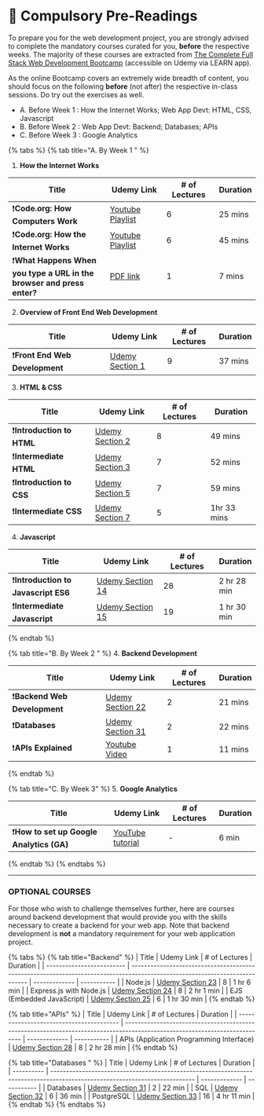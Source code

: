 # 👾 Compulsory Pre-Readings

To prepare you for the web development project, you are strongly advised to complete the mandatory courses curated for you, **before** the respective weeks. The majority of these courses are extracted from [The Complete Full Stack Web Development Bootcamp](https://learncsc.udemy.com/course/the-complete-web-development-bootcamp/learn/lecture/12638830#notes) (accessible on Udemy via LEARN app).

As the online Bootcamp covers an extremely wide breadth of content, you should focus on the following **before** (not after) the respective in-class sessions. Do try out the exercises as well.

* A. Before Week 1 : How the Internet Works; Web App Devt: HTML, CSS, Javascript
* B. Before Week 2 : Web App Devt: Backend; Databases; APIs
* C. Before Week 3 : Google Analytics

{% tabs %}
{% tab title="A. By Week 1 " %}
1. **How the Internet Works**

<table><thead><tr><th width="183">Title</th><th>Udemy Link</th><th># of Lectures</th><th>Duration</th></tr></thead><tbody><tr><td>❗️<strong>Code.org: How Computers Work</strong></td><td><a href="https://www.youtube.com/watch?v=OAx_6-wdslM&#x26;list=PLzdnOPI1iJNcsRwJhvksEo1tJqjIqWbN-">Youtube Playlist</a></td><td>6</td><td>25 mins</td></tr><tr><td>❗️<strong>Code.org: How the Internet Works</strong></td><td><a href="https://www.youtube.com/watch?v=Dxcc6ycZ73M&#x26;list=PLzdnOPI1iJNfMRZm5DDxco3UdsFegvuB7">Youtube Playlist</a></td><td>6</td><td>45 mins</td></tr><tr><td>❗️<strong>What Happens When you type a URL in the browser and press enter?</strong></td><td><a href="https://drive.google.com/file/d/1NL1wWpJVKNRyX1n6mrpR1SJwBp1KMeZi/view?pli=1">PDF link</a></td><td>1</td><td>7 mins</td></tr></tbody></table>

2. **Overview of Front End Web Development**

<table><thead><tr><th width="183">Title</th><th>Udemy Link</th><th># of Lectures</th><th>Duration</th></tr></thead><tbody><tr><td>❗️<strong>Front End Web Development</strong></td><td><a href="https://learncsc.udemy.com/course/the-complete-web-development-bootcamp/learn/lecture/12638830#overview">Udemy Section 1</a></td><td>9</td><td>37 mins</td></tr></tbody></table>

3. **HTML & CSS**

| Title                      | Udemy Link                                                                                                                 | # of Lectures | Duration    |
| -------------------------- | -------------------------------------------------------------------------------------------------------------------------- | ------------- | ----------- |
| ❗️**Introduction to HTML** | [Udemy Section 2](https://learncsc.udemy.com/course/the-complete-web-development-bootcamp/learn/lecture/37390282#overview) | 8             | 49 mins     |
| ❗️**Intermediate HTML**    | [Udemy Section 3](https://learncsc.udemy.com/course/the-complete-web-development-bootcamp/learn/lecture/37349778#overview) | 7             | 52 mins     |
| ❗️**Introduction to CSS**  | [Udemy Section 5](https://learncsc.udemy.com/course/the-complete-web-development-bootcamp/learn/lecture/37350296#overview) | 7             | 59 mins     |
| ❗️**Intermediate CSS**     | [Udemy Section 7](https://learncsc.udemy.com/course/the-complete-web-development-bootcamp/learn/lecture/37350528#overview) | 5             | 1hr 33 mins |

4. **Javascript**

<table><thead><tr><th width="215">Title</th><th width="192">Udemy Link</th><th width="130"># of Lectures</th><th>Duration</th></tr></thead><tbody><tr><td>❗️<strong>Introduction to Javascript ES6</strong></td><td><a href="https://learncsc.udemy.com/course/the-complete-web-development-bootcamp/learn/lecture/12371320#overview">Udemy Section 14</a></td><td>28</td><td>2 hr 28 min</td></tr><tr><td>❗️<strong>Intermediate Javascript</strong></td><td><a href="https://learncsc.udemy.com/course/the-complete-web-development-bootcamp/learn/lecture/12373892#overview">Udemy Section 15</a></td><td>19</td><td>1 hr 30 min</td></tr></tbody></table>
{% endtab %}

{% tab title="B. By Week 2 " %}
4. **Backend Development**

| Title                         | Udemy Link                                                                                                                  | # of Lectures | Duration |
| ----------------------------- | --------------------------------------------------------------------------------------------------------------------------- | ------------- | -------- |
| ❗️**Backend Web Development** | [Udemy Section 22](https://learncsc.udemy.com/course/the-complete-web-development-bootcamp/learn/lecture/12407820#overview) | 2             | 21 mins  |
| ❗️**Databases**               | [Udemy Section 31](https://learncsc.udemy.com/course/the-complete-web-development-bootcamp/learn/lecture/40494138#overview) | 2             | 22 mins  |
| ❗️**APIs Explained**          | [Youtube Video](https://www.youtube.com/watch?v=ZveW4_ZJtVY)                                                                | 1             | 11 mins  |
{% endtab %}

{% tab title="C. By Week 3" %}
5. **Google Analytics**

| Title                                     | Udemy Link                                                      | # of Lectures | Duration |
| ----------------------------------------- | --------------------------------------------------------------- | ------------- | -------- |
| ❗️**How to set up Google Analytics (GA)** | [YouTube tutorial](https://www.youtube.com/watch?v=f3X-hYRxBL8) | -             | 6 min    |
{% endtab %}
{% endtabs %}

***

### OPTIONAL COURSES

For those who wish to challenge themselves further, here are courses around backend development that would provide you with the skills necessary to create a backend for your web app. Note that backend development is **not** a mandatory requirement for your web application project.

{% tabs %}
{% tab title="Backend" %}
| Title                     | Udemy Link                                                                                                                  | # of Lectures | Duration    |
| ------------------------- | --------------------------------------------------------------------------------------------------------------------------- | ------------- | ----------- |
| Node.js                   | [Udemy Section 23](https://learncsc.udemy.com/course/the-complete-web-development-bootcamp/learn/lecture/12384268#overview) | 8             | 1 hr 6 min  |
| Express.js with Node.js   | [Udemy Section 24](https://learncsc.udemy.com/course/the-complete-web-development-bootcamp/learn/lecture/12384462#overview) | 8             | 2 hr 1 min  |
| EJS (Embedded JavaScript) | [Udemy Section 25](https://learncsc.udemy.com/course/the-complete-web-development-bootcamp/learn/lecture/38911782#overview) | 6             | 1 hr 30 min |
{% endtab %}

{% tab title="APIs" %}
| Title                                    | Udemy Link                                                                                                                  | # of Lectures | Duration    |
| ---------------------------------------- | --------------------------------------------------------------------------------------------------------------------------- | ------------- | ----------- |
| APIs (Application Programming Interface) | [Udemy Section 28](https://learncsc.udemy.com/course/the-complete-web-development-bootcamp/learn/lecture/38912006#overview) | 8             | 2 hr 28 min |
{% endtab %}

{% tab title="Databases " %}
| Title      | Udemy Link                                                                                                                  | # of Lectures | Duration    |
| ---------- | --------------------------------------------------------------------------------------------------------------------------- | ------------- | ----------- |
| Databases  | [Udemy Section 31](https://learncsc.udemy.com/course/the-complete-web-development-bootcamp/learn/lecture/40494138#overview) | 2             | 22 min      |
| SQL        | [Udemy Section 32](https://learncsc.udemy.com/course/the-complete-web-development-bootcamp/learn/lecture/12385674#overview) | 6             | 36 min      |
| PostgreSQL | [Udemy Section 33](https://learncsc.udemy.com/course/the-complete-web-development-bootcamp/learn/lecture/40494144#overview) | 16            | 4 hr 11 min |
{% endtab %}
{% endtabs %}
